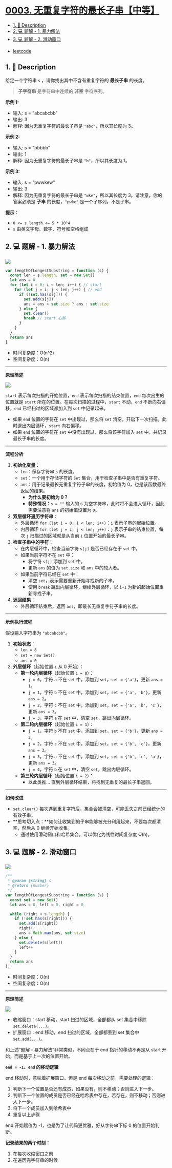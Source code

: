 # [0003. 无重复字符的最长子串【中等】](https://github.com/Tdahuyou/leetcode/tree/main/0003.%20%E6%97%A0%E9%87%8D%E5%A4%8D%E5%AD%97%E7%AC%A6%E7%9A%84%E6%9C%80%E9%95%BF%E5%AD%90%E4%B8%B2%E3%80%90%E4%B8%AD%E7%AD%89%E3%80%91)

<!-- region:toc -->
- [1. 📝 Description](#1--description)
- [2. 💻 题解 - 1. 暴力解法](#2--题解---1-暴力解法)
- [3. 💻 题解 - 2. 滑动窗口](#3--题解---2-滑动窗口)
<!-- endregion:toc -->



- [leetcode](https://leetcode.cn/problems/longest-substring-without-repeating-characters/)


## 1. 📝 Description

给定一个字符串 `s` ，请你找出其中不含有重复字符的 **最长子串** 的长度。

> **子字符串** 是字符串中连续的 **非空** 字符序列。

**示例 1:**

- 输入: s = "abcabcbb"
- 输出: 3
- 解释: 因为无重复字符的最长子串是 `"abc"`，所以其长度为 3。

**示例 2:**

- 输入: s = "bbbbb"
- 输出: 1
- 解释: 因为无重复字符的最长子串是 `"b"`，所以其长度为 1。

**示例 3:**

- 输入: s = "pwwkew"
- 输出: 3
- 解释: 因为无重复字符的最长子串是 `"wke"`，所以其长度为 3。请注意，你的答案必须是 **子串** 的长度，`"pwke"` 是一个子序列，不是子串。

**提示：**

- `0 <= s.length <= 5 * 10^4`
- `s` 由英文字母、数字、符号和空格组成

## 2. 💻 题解 - 1. 暴力解法

![](md-imgs/0003-题解-暴力解法.gif)

```javascript
var lengthOfLongestSubstring = function (s) {
  const len = s.length, set = new Set()
  let ans = 0
  for (let i = 0; i < len; i++) { // start
    for (let j = i; j < len; j++) { // end
      if (!set.has(s[j])) {
        set.add(s[j])
        ans = ans > set.size ? ans : set.size
      } else {
        set.clear()
        break // start 右移
      }
    }
  }
  return ans
}
```

- 时间复杂度：O(n^2)
- 空间复杂度：O(n)

---

**原理简述**

![](md-imgs/2024-09-25-15-29-03.png)

`start` 表示每次扫描的开始位置，`end` 表示每次扫描的结束位置，`end` 每次出生的位置就是 `start` 所在的位置。在每次扫描的过程中，`start` 不动，`end` 不断向右偏移，`end` 已经扫过的区域都加入到 `set` 中记录起来。

- 如果 `end` 位置的字符在 `set` 中出现过，那么将 `set` 清空，开启下一次扫描。此时退出内层循环，`start` 向右偏移。
- 如果 `end` 位置的字符在 `set` 中没有出现过，那么将该字符加入 `set` 中，并记录最长子串的长度。

---

**流程分析**

1. **初始化变量**：
    - `len`：保存字符串 `s` 的长度。
    - `set`：一个用于存储字符的 `Set` 集合，用于检查子串中是否有重复字符。
    - `ans`：用于记录最长无重复字符子串的长度，初始值为 0，也是该函数最终返回的结果。
        * **为什么要初始为 0？**
        * **特殊情况：**`s = ""` 输入的 s 为空字符串，此时将不会进入循环，因此需要注意将 `ans` 的初始值设置为 `0`。
2. **双层循环遍历字符串**：
    - 外层循环 `for (let i = 0; i < len; i++)`：`i` 表示子串的起始位置。
    - 内层循环 `for (let j = i; j < len; j++)`：`j` 表示子串的结束位置，每次 `j` 扫描过的区域就是从当前 `i` 位置开始的最长子串。
3. **检查子串中的字符**：
    - 在内层循环中，检查当前字符 `s[j]` 是否已经存在于 `set` 中。
    - 如果当前字符不在 `set` 中：
        * 将字符 `s[j]` 添加到 `set` 中。
        * 更新 `ans` 的值为 `set.size` 和 `ans` 中的较大者。
    - 如果当前字符已经在 `set` 中：
        * 清空 `set`，表示需要重新开始寻找新的子串。
        * 使用 `break` 跳出内层循环，继续外层循环，以 `i+1` 为新的起始位置重新寻找子串。
4. **返回结果**：
    - 外层循环结束后，返回 `ans`，即最长无重复字符子串的长度。

---

**示例执行流程**

假设输入字符串为 `"abcabcbb"`。

1. **初始状态**：
    - `len = 8`
    - `set = new Set()`
    - `ans = 0`
2. **外层循环**（起始位置 `i` 从 0 开始）：
    - **第一轮内层循环**（起始位置 `i = 0`）：
        * `j = 0`，字符 `a` 不在 `set` 中，添加到 `set`，`set = {'a'}`，更新 `ans = 1`。
        * `j = 1`，字符 `b` 不在 `set` 中，添加到 `set`，`set = {'a', 'b'}`，更新 `ans = 2`。
        * `j = 2`，字符 `c` 不在 `set` 中，添加到 `set`，`set = {'a', 'b', 'c'}`，更新 `ans = 3`。
        * `j = 3`，字符 `a` 在 `set` 中，清空 `set`，跳出内层循环。
    - **第二轮内层循环**（起始位置 `i = 1`）：
        * `j = 1`，字符 `b` 不在 `set` 中，添加到 `set`，`set = {'b'}`，更新 `ans = 3`。
        * `j = 2`，字符 `c` 不在 `set` 中，添加到 `set`，`set = {'b', 'c'}`，更新 `ans = 3`。
        * `j = 3`，字符 `a` 不在 `set` 中，添加到 `set`，`set = {'b', 'c', 'a'}`，更新 `ans = 3`。
        * `j = 4`，字符 `b` 在 `set` 中，清空 `set`，跳出内层循环。
    - **第三轮内层循环**（起始位置 `i = 2`）：
        * 以此类推... 直到外层循环结束，将找到无重复的最长子串返回。

---

**如何改进**

- `set.clear()` 每次遇到重复字符后，集合会被清空，可能丢失之前已经统计的有效子串。
- **思考切入点：**如何让收集到的子串能够被充分利用起来，不要每次都清空，然后从 0 继续开始收集。
    - 通过使用滑动窗口和哈希集合，可以优化为线性时间复杂度 O(n)。

## 3. 💻 题解 - 2. 滑动窗口

![](md-imgs/0003-题解-滑动窗口.gif)

```javascript
/**
 * @param {string} s
 * @return {number}
 */
var lengthOfLongestSubstring = function (s) {
  const set = new Set()
  let ans = 0, left = 0, right = 0

  while (right < s.length) {
    if (!set.has(s[right])) {
      set.add(s[right])
      right++
      ans = Math.max(ans, set.size)
    } else {
      set.delete(s[left])
      left++
    }
  }
  return ans
};
```

- 时间复杂度：O(n)
- 空间复杂度：O(n)

---

**原理简述**

![](md-imgs/2024-09-25-15-32-40.png)

- 收缩窗口：start 移动，start 扫过的区域，全部都从 set 集合中移除 `set.delete(...)`。
- 扩展窗口：end 移动，end 扫过的区域，全部都丢到 set 集合中 `set.add(...)`。

和上述“题解 - 暴力解法”非常类似，不同点在于 end 指针的移动不再是从 start 开始，而是基于上一次的位置开始。

**`end = -1`、`end` 的移动逻辑**

end 移动时，意味着扩展窗口。但是 end 每次移动之前，需要处理的逻辑：

1. 判断下一个位置是否还有成员，如果没有，则不移动；否则进入下一步。
2. 判断下一个位置的成员是否已经在哈希表中存在，若存在，则不移动；否则进入下一步。
3. 将下一个成员加入到哈希表中
4. 重复以上步骤

end 开始赋值为 -1，也是为了让代码更优雅，好从字符串下标 0 的位置开始判断。

**记录结果的两个时刻：**

1. 在每次收缩窗口之前
2. 在遍历完字符串的时候

